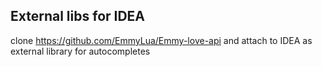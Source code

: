 ## External libs for IDEA
clone https://github.com/EmmyLua/Emmy-love-api and attach to IDEA 
    as external library for autocompletes